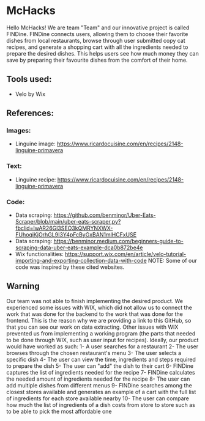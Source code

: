 # McHacks
Hello McHacks! We are team "Team" and our innovative project is called FINDine. FINDine connects users, allowing them to choose their favorite dishes from local restaurants, browse through user submitted copy cat recipes, and generate a shopping cart with all the ingredients needed to prepare the desired dishes. This helps users see how much money they can save by preparing their favourite dishes from the comfort of their home. 


## Tools used:
- Velo by Wix


## References:
### Images:
- Linguine image: https://www.ricardocuisine.com/en/recipes/2148-linguine-primavera
### Text:
- Linguine recipe: https://www.ricardocuisine.com/en/recipes/2148-linguine-primavera
### Code: 
- Data scraping: https://github.com/benminor/Uber-Eats-Scraper/blob/main/uber-eats-scraper.py?fbclid=IwAR26Gl3SEO3kQMRYNXWX-FUhoqiKjOrhGL9I3Y4pFcByGxBAN1mlHCFxUSE
- Data scraping: https://benminor.medium.com/beginners-guide-to-scraping-data-uber-eats-example-dca0b872be4e
- Wix functionalities: https://support.wix.com/en/article/velo-tutorial-importing-and-exporting-collection-data-with-code
NOTE: Some of our code was inspired by these cited websites. 


## Warning
Our team was not able to finish implementing the desired product. We experienced some issues with WIX, which did not allow us to connect the work that was done for the backend to the work that was done for the frontend. This is the reason why we are providing a link to this GitHub, so that you can see our work on data extracting. Other issues with WIX prevented us from implementing a working program (the parts that needed to be done through WIX, such as user input for recipes). Ideally, our product would have worked as such:
1- A user searches for a restaurant
2- The user browses through the chosen restaurant's menu
3- The user selects a specific dish 
4- The user can view the time, ingredients and steps required to prepare the dish
5- The user can "add" the dish to their cart
6- FINDine captures the list of ingredients needed for the recipe
7- FINDine calculates the needed amount of ingredients needed for the recipe
8- The user can add multiple dishes from different menus
9- FINDine searches among the closest stores available and generates an example of a cart with the full list of ingredients for each store available nearby
10- The user can compare how much the list of ingredients of a dish costs from store to store such as to be able to pick the most affordable one
